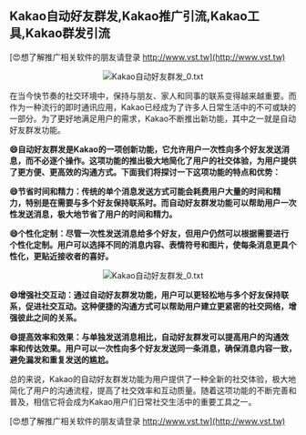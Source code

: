 ## **Kakao自动好友群发,Kakao推广引流,Kakao工具,Kakao群发引流**

[😍想了解推广相关软件的朋友请登录 http://www.vst.tw](http://www.vst.tw)

 <center><img src="https://vst.tw/MP4/tuiguang/png/3.png" alt="Kakao自动好友群发_0.txt"></center>

在当今快节奏的社交环境中，保持与朋友、家人和同事的联系变得越来越重要。而作为一种流行的即时通讯应用，Kakao已经成为了许多人日常生活中的不可或缺的一部分。为了更好地满足用户的需求，Kakao不断推出新功能，其中之一就是自动好友群发功能。

**😄自动好友群发是Kakao的一项创新功能，它允许用户一次性向多个好友发送消息，而不必逐个操作。这项功能的推出极大地简化了用户的社交体验，为用户提供了更方便、更高效的沟通方式。下面我们将探讨一下这项功能的特点和优势：**

**😄节省时间和精力：传统的单个消息发送方式可能会耗费用户大量的时间和精力，特别是在需要与多个好友保持联系时。而自动好友群发功能可以帮助用户一次性发送消息，极大地节省了用户的时间和精力。**

**😄个性化定制：尽管一次性发送消息给多个好友，但用户仍然可以根据需要进行个性化定制。用户可以选择不同的消息内容、表情符号和图片，使每条消息更具个性化，更贴近接收者的喜好。**

 <center><img src="https://vst.tw/MP4/tuiguang/png/5.png" alt="Kakao自动好友群发_0.txt"></center>

**😄增强社交互动：通过自动好友群发功能，用户可以更轻松地与多个好友保持联系，促进社交互动。这种便捷的沟通方式可以帮助用户建立更紧密的社交网络，增强彼此之间的关系。**

**😄提高效率和效果：与单独发送消息相比，自动好友群发可以提高用户的沟通效率和传达效果。用户可以一次性向多个好友发送同一条消息，确保消息内容一致，避免漏发和重复发送的尴尬。**

总的来说，Kakao的自动好友群发功能为用户提供了一种全新的社交体验，极大地简化了用户的沟通流程，提高了社交效率和互动质量。随着这项功能的不断完善和普及，相信它将会成为Kakao用户们日常社交生活中的重要工具之一。

[😍想了解推广相关软件的朋友请登录 http://www.vst.tw](http://www.vst.tw)



